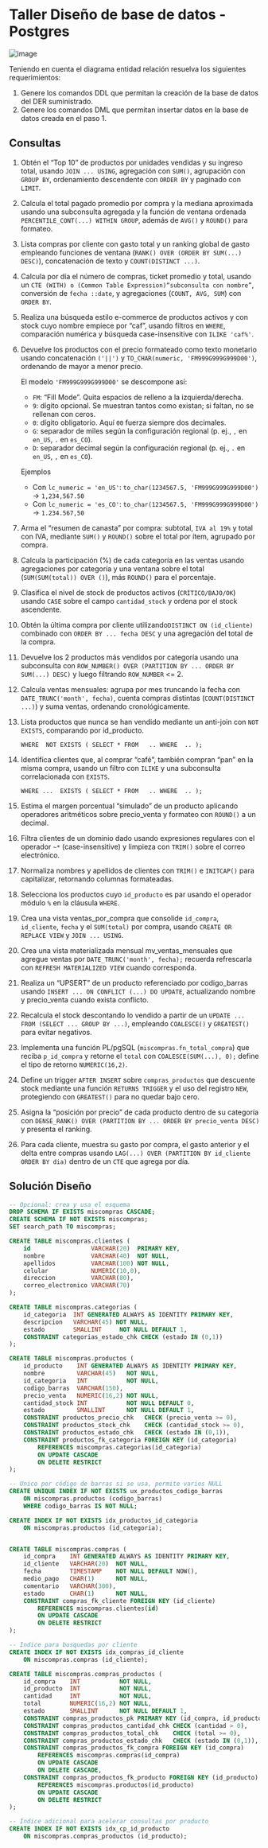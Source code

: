 # Taller Diseño de base de datos - Postgres

<img src="https://i.ibb.co/c0rfcc8/image.png" alt="image" border="0">

Teniendo en cuenta el diagrama entidad relación resuelva los siguientes requerimientos:

1. Genere los comandos DDL que permitan la creación de la base de datos del DER suministrado.
2. Genere los comandos DML que permitan insertar datos en la base de datos creada en el paso 1.

## Consultas

1. Obtén el “Top 10” de productos por unidades vendidas y su ingreso total, usando `JOIN ... USING`, agregación con `SUM()`, agrupación con `GROUP BY`, ordenamiento descendente con `ORDER BY` y paginado con `LIMIT`.

2. Calcula el total pagado promedio por compra y la mediana aproximada usando una subconsulta agregada y la función de ventana ordenada `PERCENTILE_CONT(...) WITHIN GROUP`, además de `AVG()` y `ROUND()` para formateo.

3. Lista compras por cliente con gasto total y un ranking global de gasto empleando funciones de ventana (`RANK() OVER (ORDER BY SUM(...) DESC)`), concatenación de texto y `COUNT(DISTINCT ...)`.

4. Calcula por día el número de compras, ticket promedio y total, usando un `CTE (WITH) o (Common Table Expression)“subconsulta con nombre”`, conversión de `fecha ::date`, y agregaciones (`COUNT, AVG, SUM`) con `ORDER BY`.

5. Realiza una búsqueda estilo e-commerce de productos activos y con stock cuyo nombre empiece por “caf”, usando filtros en `WHERE`, comparación numérica y búsqueda case-insensitive con `ILIKE 'caf%'`.

6. Devuelve los productos con el precio formateado como texto monetario usando concatenación `('||')` y `TO_CHAR(numeric, 'FM999G999G999D00')`, ordenando de mayor a menor precio.

   El modelo `'FM999G999G999D00'` se descompone así:

   - `FM`: “Fill Mode”. Quita espacios de relleno a la izquierda/derecha.
   - `9`: dígito opcional. Se muestran tantos como existan; si faltan, no se rellenan con ceros.
   - `0`: dígito obligatorio. Aquí `00` fuerza siempre dos decimales.
   - `G`: separador de miles según la configuración regional (p. ej., `,` en `en_US`, `.` en `es_CO`).
   - `D`: separador decimal según la configuración regional (p. ej., `.` en `en_US`, `,` en `es_CO`).

   Ejemplos

   - Con `lc_numeric = 'en_US'`: `to_char(1234567.5, 'FM999G999G999D00')` → `1,234,567.50`
   - Con `lc_numeric = 'es_CO'`: `to_char(1234567.5, 'FM999G999G999D00')` → `1.234.567,50`

7. Arma el “resumen de canasta” por compra: subtotal, `IVA al 19%` y total con IVA, mediante `SUM()` y `ROUND()` sobre el total por ítem, agrupado por compra.

8. Calcula la participación (%) de cada categoría en las ventas usando agregaciones por categoría y una ventana sobre el total (`SUM(SUM(total)) OVER ()`), más `ROUND()` para el porcentaje.

9. Clasifica el nivel de stock de productos activos (`CRÍTICO/BAJO/OK`) usando `CASE` sobre el campo `cantidad_stock` y ordena por el stock ascendente.

10. Obtén la última compra por cliente utilizando`DISTINCT ON (id_cliente)` combinado con `ORDER BY ... fecha DESC` y una agregación del total de la compra.

11. Devuelve los 2 productos más vendidos por categoría usando una subconsulta con `ROW_NUMBER() OVER (PARTITION BY ... ORDER BY SUM(...) DESC)` y luego filtrando `ROW_NUMBER` <= 2.

12. Calcula ventas mensuales: agrupa por mes truncando la fecha con `DATE_TRUNC('month', fecha)`, cuenta compras distintas (`COUNT(DISTINCT ...)`) y suma ventas, ordenando cronológicamente.

13. Lista productos que nunca se han vendido mediante un anti-join con `NOT EXISTS`, comparando por id_producto.

    `WHERE  NOT EXISTS (
      SELECT *
      FROM   ..
      WHERE  ..
    );`

14. Identifica clientes que, al comprar “café”, también compran “pan” en la misma compra, usando un filtro con `ILIKE` y una subconsulta correlacionada con `EXISTS`.

    `WHERE ...  EXISTS (
      SELECT *
      FROM   ..
      WHERE  ..
    );`

15. Estima el margen porcentual “simulado” de un producto aplicando operadores aritméticos sobre precio_venta y formateo con `ROUND()` a un decimal.

16. Filtra clientes de un dominio dado usando expresiones regulares con el operador `~*` (case-insensitive) y limpieza con `TRIM()` sobre el correo electrónico.

17. Normaliza nombres y apellidos de clientes con `TRIM()` e `INITCAP()` para capitalizar, retornando columnas formateadas.

18. Selecciona los productos cuyo `id_producto` es par usando el operador módulo `%` en la cláusula `WHERE`.

19. Crea una vista ventas_por_compra que consolide `id_compra`,` id_cliente`, `fecha` y el `SUM(total)` por compra, usando `CREATE OR REPLACE VIEW` y `JOIN ... USING`.

20. Crea una vista materializada mensual mv_ventas_mensuales que agregue ventas por `DATE_TRUNC('month', fecha);` recuerda refrescarla con `REFRESH MATERIALIZED VIEW` cuando corresponda.

21. Realiza un “UPSERT” de un producto referenciado por codigo_barras usando `INSERT ... ON CONFLICT (...) DO UPDATE`, actualizando nombre y precio_venta cuando exista conflicto.

22. Recalcula el stock descontando lo vendido a partir de un `UPDATE ... FROM (SELECT ... GROUP BY ...)`, empleando `COALESCE()` y `GREATEST()` para evitar negativos.

23. Implementa una función PL/pgSQL (`miscompras.fn_total_compra`) que reciba `p_id_compra` y retorne el `total` con `COALESCE(SUM(...), 0);` define el tipo de retorno `NUMERIC(16,2)`.

24. Define un trigger `AFTER INSERT` sobre `compras_productos` que descuente stock mediante una función `RETURNS TRIGGER` y el uso del registro `NEW`, protegiendo con `GREATEST()` para no quedar bajo cero.

25. Asigna la “posición por precio” de cada producto dentro de su categoría con `DENSE_RANK() OVER (PARTITION BY ... ORDER BY precio_venta DESC)` y presenta el ranking.

26. Para cada cliente, muestra su gasto por compra, el gasto anterior y el delta entre compras usando `LAG(...) OVER (PARTITION BY id_cliente ORDER BY dia)` dentro de un `CTE` que agrega por día.

## Solución Diseño

```sql
-- Opcional: crea y usa el esquema
DROP SCHEMA IF EXISTS miscompras CASCADE;
CREATE SCHEMA IF NOT EXISTS miscompras;
SET search_path TO miscompras;

CREATE TABLE miscompras.clientes (
    id                 VARCHAR(20)  PRIMARY KEY,
    nombre             VARCHAR(40)  NOT NULL,
    apellidos          VARCHAR(100) NOT NULL,
    celular            NUMERIC(10,0),
    direccion          VARCHAR(80),
    correo_electronico VARCHAR(70)
);

CREATE TABLE miscompras.categorias (
    id_categoria  INT GENERATED ALWAYS AS IDENTITY PRIMARY KEY,
    descripcion   VARCHAR(45) NOT NULL,
    estado        SMALLINT     NOT NULL DEFAULT 1,
    CONSTRAINT categorias_estado_chk CHECK (estado IN (0,1))
);

CREATE TABLE miscompras.productos (
    id_producto    INT GENERATED ALWAYS AS IDENTITY PRIMARY KEY,
    nombre         VARCHAR(45)   NOT NULL,
    id_categoria   INT           NOT NULL,
    codigo_barras  VARCHAR(150),
    precio_venta   NUMERIC(16,2) NOT NULL,
    cantidad_stock INT           NOT NULL DEFAULT 0,
    estado         SMALLINT      NOT NULL DEFAULT 1,
    CONSTRAINT productos_precio_chk   CHECK (precio_venta >= 0),
    CONSTRAINT productos_stock_chk    CHECK (cantidad_stock >= 0),
    CONSTRAINT productos_estado_chk   CHECK (estado IN (0,1)),
    CONSTRAINT productos_fk_categoria FOREIGN KEY (id_categoria)
        REFERENCES miscompras.categorias(id_categoria)
        ON UPDATE CASCADE
        ON DELETE RESTRICT
);

-- Unico por código de barras si se usa, permite varios NULL
CREATE UNIQUE INDEX IF NOT EXISTS ux_productos_codigo_barras
    ON miscompras.productos (codigo_barras)
    WHERE codigo_barras IS NOT NULL;

CREATE INDEX IF NOT EXISTS idx_productos_id_categoria
    ON miscompras.productos (id_categoria);


CREATE TABLE miscompras.compras (
    id_compra    INT GENERATED ALWAYS AS IDENTITY PRIMARY KEY,
    id_cliente   VARCHAR(20)  NOT NULL,
    fecha        TIMESTAMP    NOT NULL DEFAULT NOW(),
    medio_pago   CHAR(1)      NOT NULL,
    comentario   VARCHAR(300),
    estado       CHAR(1)      NOT NULL,
    CONSTRAINT compras_fk_cliente FOREIGN KEY (id_cliente)
        REFERENCES miscompras.clientes(id)
        ON UPDATE CASCADE
        ON DELETE RESTRICT
);

-- Indice para busquedas por cliente
CREATE INDEX IF NOT EXISTS idx_compras_id_cliente
    ON miscompras.compras (id_cliente);

CREATE TABLE miscompras.compras_productos (
    id_compra    INT           NOT NULL,
    id_producto  INT           NOT NULL,
    cantidad     INT           NOT NULL,
    total        NUMERIC(16,2) NOT NULL,
    estado       SMALLINT      NOT NULL DEFAULT 1,
    CONSTRAINT compras_productos_pk PRIMARY KEY (id_compra, id_producto),
    CONSTRAINT compras_productos_cantidad_chk CHECK (cantidad > 0),
    CONSTRAINT compras_productos_total_chk    CHECK (total >= 0),
    CONSTRAINT compras_productos_estado_chk   CHECK (estado IN (0,1)),
    CONSTRAINT compras_productos_fk_compra FOREIGN KEY (id_compra)
        REFERENCES miscompras.compras(id_compra)
        ON UPDATE CASCADE
        ON DELETE CASCADE,
    CONSTRAINT compras_productos_fk_producto FOREIGN KEY (id_producto)
        REFERENCES miscompras.productos(id_producto)
        ON UPDATE CASCADE
        ON DELETE RESTRICT
);

-- Indice adicional para acelerar consultas por producto
CREATE INDEX IF NOT EXISTS idx_cp_id_producto
    ON miscompras.compras_productos (id_producto);

```